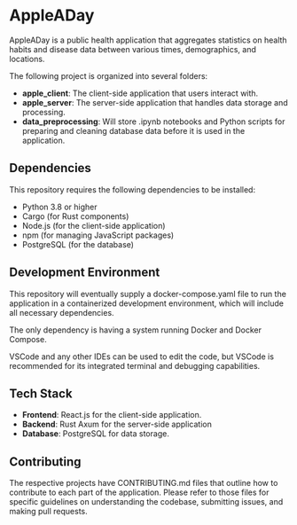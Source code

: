 # AppleADay

AppleADay is a public health application that aggregates statistics on health habits and disease data between various times, demographics, and locations. 

The following project is organized into several folders:
- **apple_client**: The client-side application that users interact with.
- **apple_server**: The server-side application that handles data storage and processing.
- **data_preprocessing**: Will store .ipynb notebooks and Python scripts for preparing and cleaning database data before it is used in the application.

## Dependencies

This repository requires the following dependencies to be installed:
- Python 3.8 or higher
- Cargo (for Rust components)
- Node.js (for the client-side application)
- npm (for managing JavaScript packages)
- PostgreSQL (for the database)

## Development Environment

This repository will eventually supply a docker-compose.yaml file to run the application in a containerized development environment, which will include all necessary dependencies.

The only dependency is having a system running Docker and Docker Compose.

VSCode and any other IDEs can be used to edit the code, but VSCode is recommended for its integrated terminal and debugging capabilities.

## Tech Stack

- **Frontend**: React.js for the client-side application.
- **Backend**: Rust Axum for the server-side application
- **Database**: PostgreSQL for data storage.

## Contributing

The respective projects have CONTRIBUTING.md files that outline how to contribute to each part of the application. Please refer to those files for specific guidelines on understanding the codebase, submitting issues, and making pull requests.

